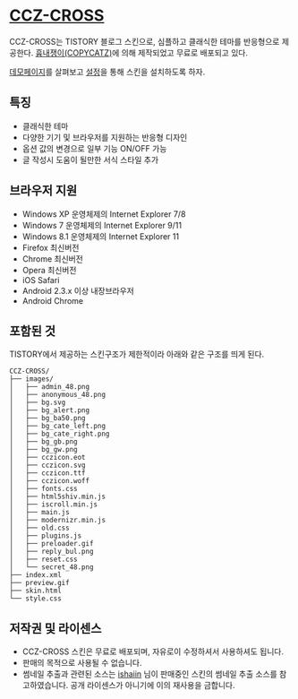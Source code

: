 # [CCZ-CROSS](http://webdir.tistory.com/491)

CCZ-CROSS는 TISTORY 블로그 스킨으로, 심플하고 클래식한 테마를 반응형으로 제공한다. [흉내쟁이(COPYCATZ)](http://copycatz.tistory.com)에 의해 제작되었고 무료로 배포되고 있다. 

[데모페이지](http://ccz-cross.tistory.com)를 살펴보고 [설정](http://webdir.tistory.com/491)을 통해 스킨을 설치하도록 하자.

## 특징

- 클래식한 테마
- 다양한 기기 및 브라우저를 지원하는 반응형 디자인
- 옵션 값의 변경으로 일부 기능 ON/OFF 가능
- 글 작성시 도움이 될만한 서식 스타일 추가

## 브라우저 지원

- Windows XP 운영체제의 Internet Explorer 7/8
- Windows 7 운영체제의 Internet Explorer 9/11
- Windows 8.1 운영체제의 Internet Explorer 11
- Firefox 최신버전
- Chrome 최신버전
- Opera 최신버전
- iOS Safari
- Android 2.3.x 이상 내장브라우저
- Android Chrome

## 포함된 것

TISTORY에서 제공하는 스킨구조가 제한적이라 아래와 같은 구조를 띄게 된다.

```
CCZ-CROSS/
├── images/
│   ├── admin_48.png
│   ├── anonymous_48.png
│   ├── bg.svg
│   ├── bg_alert.png
│   ├── bg_ba50.png
│   ├── bg_cate_left.png
│   ├── bg_cate_right.png
│   ├── bg_gb.png
│   ├── bg_gw.png
│   ├── cczicon.eot
│   ├── cczicon.svg
│   ├── cczicon.ttf
│   ├── cczicon.woff
│   ├── fonts.css
│   ├── html5shiv.min.js
│   ├── iscroll.min.js
│   ├── main.js
│   ├── modernizr.min.js
│   ├── old.css
│   ├── plugins.js
│   ├── preloader.gif
│   ├── reply_bul.png
│   ├── reset.css
│   └── secret_48.png
├── index.xml
├── preview.gif
├── skin.html
└── style.css
```

## 저작권 및 라이센스 

- CCZ-CROSS 스킨은 무료로 배포되며, 자유로이 수정하셔서 사용하셔도 됩니다.
- 판매의 목적으로 사용될 수 없습니다.
- 썸네일 추출과 관련된 소스는 [ishaiin](http://ishaiin.com/) 님이 판매중인 스킨의 썸네일 추출 소스를 참고하였습니다. 공개 라이센스가 아니기에 이의 재사용을 금합니다.